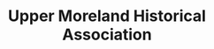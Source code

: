 ---
layout: repo
title: "Upper Moreland Historical Association"
id: 15578
permalink: repos/15578/
---